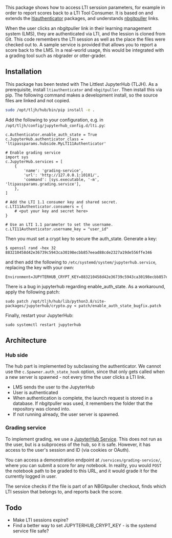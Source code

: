 This package shows how to access LTI serssion parameters, for example in order to report scores back to a LTI Tool Consumer. It is based on and extends the [ltiauthenticator](https://github.com/jupyterhub/ltiauthenticator) packages, and understands [nbgitpuller](https://github.com/jupyterhub/nbgitpuller) links.

When the user clicks an nbgitpuller link in their learning management system (LMS), they are authenticated via LTI, and the lession is cloned from Git. This code remembers the LTI session as well as the place the files were checked out to. A sample service is provided that allows you to report a score back to the LMS. In a real-world usage, this would be integrated with a grading tool such as nbgrader or otter-grader.

## Installation

This package has been tested with The Littlest JupyterHub (TLJH).  As a prerequisite, install `ltiauthenticator` and `nbgitpuller`. Then install this via pip. The following command makes a development install, so the source files are linked and not copied.

```bash
sudo /opt/tljh/hub/bin/pip install -e .
```

Add the following to your configuration, e.g. in `/opt/tljh/config/jupyterhub_config.d/lti.py`:

    c.Authenticator.enable_auth_state = True
    c.JupyterHub.authenticator_class = 'ltipassparams.hubside.MyLTI11Authenticator'

    # Enable grading service
    import sys
    c.JupyterHub.services = [
        {
            'name': 'grading-service',
            'url': 'http://127.0.0.1:10101/',
            'command': [sys.executable, '-m', 'ltipassparams.grading.service'],
        },
    ]

    # Add the LTI 1.1 consumer key and shared secret.
    c.LTI11Authenticator.consumers = {
        # <put your key and secret here>
    }

    # Use an LTI 1.1 parameter to set the username.
    c.LTI11Authenticator.username_key = "user_id"

Then you must set a crypt key to secure the auth_state. Generate a key:

    $ openssl rand -hex 32
    883210458d42e36739c5943ca30198ecbb857eead88cde2327a19de556ffe346

and then add the following to `/etc/systemd/system/jupyterhub.service`, replacing the key with your own:

    Environment=JUPYTERHUB_CRYPT_KEY=883210458d42e36739c5943ca30198ecbb857eead88cde2327a19de556ffe346

There is a bug in jupyterhub regarding enable_auth_state.  As a workaround, apply the following patch:

    sudo patch /opt/tljh/hub/lib/python3.8/site-packages/jupyterhub/crypto.py < patch/enable_auth_state_bugfix.patch

Finally, restart your JupyterHub:

    sudo systemctl restart jupyterhub

## Architecture

### Hub side

The hub part is implemented by subclassing the authenticator.  We cannot use the `c.Spawner.auth_state_hook` option, since that only gets called when a new server is spawned - not every time the user clicks a LTI link.

- LMS sends the user to the JupyterHub
- User is authenticated
- When authentication is complete, the launch request is stored in a database. If nbgitpuller was used, it remembers the folder that the repository was cloned into.
- If not running already, the user server is spawned.

### Grading service

To implement grading, we use a [JupyterHub Service](https://jupyterhub.readthedocs.io/en/stable/reference/services.html). This does not run as the user, but is a subprocess of the hub, so it is safe. However, it has access to the user's session and ID (via cookies or OAuth).

You can access a demonstration endpoint at `/services/grading-service/`, where you can submit a score for any notebook. In reality, you would `POST` the notebook path to be graded to this URL, and it would grade it for the currently logged in user.

The service checks if the file is part of an NBGitpuller checkout, finds which LTI session that belongs to, and reports back the score.

## Todo
- Make LTI sessions expire?
- Find a better way to set JUPYTERHUB_CRYPT_KEY - is the systemd service file safe?